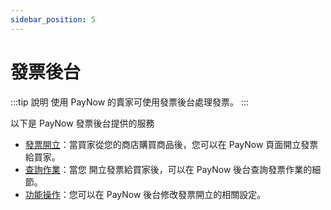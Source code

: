 ```yaml
---
sidebar_position: 5
---
```

# 發票後台

:::tip 說明
使用 PayNow 的賣家可使用發票後台處理發票。
:::

以下是 PayNow 發票後台提供的服務
- [發票開立](../page-introduction/invoice-admin/generation.md)：當買家從您的商店購買商品後，您可以在 PayNow 頁面開立發票給買家。
- [查詢作業](../page-introduction/invoice-admin/inquiry.md)：當您 開立發票給買家後，可以在 PayNow 後台查詢發票作業的細節。
- [功能操作](../page-introduction/invoice-admin/operation.md)：您可以在 PayNow 後台修改發票開立的相關設定。